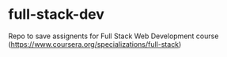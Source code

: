 # full-stack-dev
Repo to save assignents for Full Stack Web Development course (https://www.coursera.org/specializations/full-stack)
